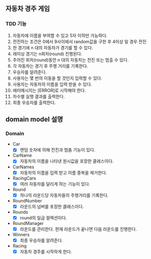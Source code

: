 ## 자동차 경주 게임

### TDD 기능
1. 자동차에 이름을 부여할 수 있고 5자 이하만 가능하다.
2. 전진하는 조건은 0에서 9사이에서 random값을 구한 후 4이상 일 경우 전진
3. 한 경기에 n 대의 자동차가 경기를 할 수 있다.
4. 레이싱 경기는 n회차(round) 진행된다.
5. 주어진 회차(round)동안 n 대의 자동차는 전진 또는 멈출 수 있다.
6. 각 자동차는 경기 후 주행 거리를 기록한다.
7. 우승자를 알려준다.
8. 사용자는 몇 번의 이동을 할 것인지 입력할 수 있다.
9. 사용자는 자동차의 이름을 입력 받을 수 있다.
10. 에러메시지는 [ERROR]로 시작해야 한다.
11. 차수별 실행 결과를 출력한다.
12. 최종 우승자를 출력한다.


## domain model 설명

### Domain
- Car 
    - [x] 랜덤 숫자에 의해 전진과 멈춤 기능이 있다.
- CarName 
  - [x] 자동차의 이름을 나타낸 원시값을 포장한 클래스이다. 
- CarNames 
    - [x] 자동차의 이름을 입력 받고 이름 중복을 제거한다.
- RacingCars 
    - [x] 여러 자동차를 달리게 하는 기능이 있다.
- Round
    - [x] 하나의 라운드당 자동차들의 주행거리를 기록한다.
- RoundNumber
    - [x] 라운드의 넘버를 포장한 클래스이다.
- Rounds
    - [x] round의 일급 컬렉션이다.
- RoundManager
    - [x] 라운드를 관리한다. 현재 라운드가 끝나면 다음 라운드를 진행한다.

- Winners
    - [x] 최종 우승자를 알려준다.
    
- Racing
    - [x] 자동차 경주를 시작하게 한다.

